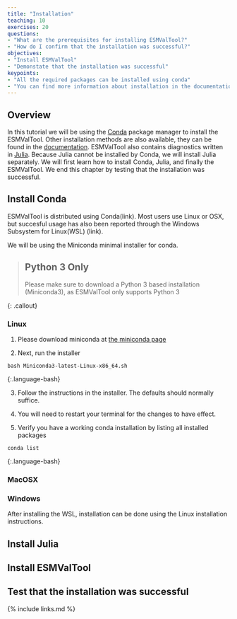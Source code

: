 ```yaml
---
title: "Installation"
teaching: 10
exercises: 20
questions:
- "What are the prerequisites for installing ESMValTool?"
- "How do I confirm that the installation was successful?"
objectives:
- "Install ESMValTool"
- "Demonstate that the installation was successful"
keypoints:
- "All the required packages can be installed using conda"
- "You can find more information about installation in the documentation"
---
```

## Overview

In this tutorial we will be using the [Conda](https://conda.io/projects/conda/en/latest/index.html)
package manager to install the ESMValTool.
Other installation methods are also available, they can be found in the
[documentation](https://docs.esmvaltool.org/en/latest/quickstart/installation.html).
ESMValTool also contains diagnostics written in [Julia](https://julialang.org/).
Because Julia cannot be installed by Conda, we will install Julia separately.
We will first learn how to install Conda, Julia, and finally the ESMValTool.
We end this chapter by testing that the installation was successful.

## Install Conda

ESMValTool is distributed using Conda(link). Most users use Linux or OSX, but succesful usage has also been reported through the Windows Subsystem for Linux(WSL) (link).

We will be using the Miniconda minimal installer for conda.

> ## Python 3 Only
>
> Please make sure to download a Python 3 based installation (Miniconda3), as ESMValTool only supports Python 3
>
>
{: .callout}


### Linux

1. Please download miniconda at [the miniconda page](https://docs.conda.io/en/latest/miniconda.html)

2. Next, run the installer

~~~
bash Miniconda3-latest-Linux-x86_64.sh
~~~
{:.language-bash}

3. Follow the instructions in the installer. The defaults should normally suffice.

4. You will need to restart your terminal for the changes to have effect.

5. Verify you have a working conda installation by listing all installed packages

~~~
conda list
~~~
{:.language-bash}

### MacOSX

### Windows

After installing the WSL, installation can be done using the Linux installation instructions.



## Install Julia

## Install ESMValTool

## Test that the installation was successful

{% include links.md %}
